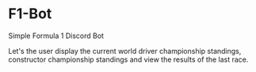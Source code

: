 # F1-Bot
Simple Formula 1 Discord Bot

Let's the user display the current world driver championship standings, constructor championship standings and view the results of the last race.
